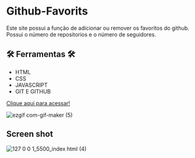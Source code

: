 # Github-Favorits

Este site possui a função de adicionar ou remover os favoritos do github.
<br>
Possui o número de repositorios e o número de seguidores.

## 🛠️ Ferramentas 🛠️
- HTML
- CSS
- JAVASCRIPT
- GIT E GITHUB

[Clique aqui para acessar!](https://andrewchucrute.github.io/Github-Favorits/)

![ezgif com-gif-maker (5)](https://user-images.githubusercontent.com/103382295/192026197-5942e0e4-4015-40d5-bb03-f18cb05e9430.gif)

## Screen shot

![127 0 0 1_5500_index html (4)](https://user-images.githubusercontent.com/103382295/192026895-25d64f8e-5663-4ed7-bfc4-2c1adcd823bd.png)





